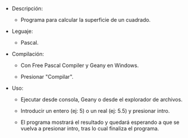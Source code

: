 * Descripción:

	- Programa para calcular la superficie de un cuadrado.


* Leguaje:

	- Pascal.


* Compilación:

	- Con Free Pascal Compiler y Geany en Windows.

	- Presionar "Compilar".


* Uso:

	- Ejecutar desde consola, Geany o desde el explorador de archivos.

	- Introducir un entero (ej: 5) o un real (ej: 5.5) y presionar intro.

	- El programa mostrará el resultado y quedará esperando a que se vuelva a presionar intro, tras lo cual finaliza el programa.